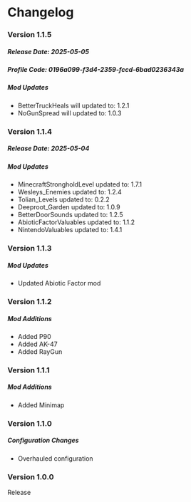 # Changelog

### Version 1.1.5
##### Release Date: 2025-05-05
##### Profile Code: 0196a099-f3d4-2359-fccd-6bad0236343a
##### Mod Updates
- BetterTruckHeals will updated to: 1.2.1
- NoGunSpread will updated to: 1.0.3

### Version 1.1.4
##### Release Date: 2025-05-04
##### Mod Updates
- MinecraftStrongholdLevel updated to: 1.7.1
- Wesleys_Enemies updated to: 1.2.4
- Tolian_Levels updated to: 0.2.2
- Deeproot_Garden updated to: 1.0.9
- BetterDoorSounds updated to: 1.2.5
- AbioticFactorValuables updated to: 1.1.2
- NintendoValuables updated to: 1.4.1

### Version 1.1.3
##### Mod Updates
- Updated Abiotic Factor mod

### Version 1.1.2
##### Mod Additions
- Added P90
- Added AK-47
- Added RayGun

### Version 1.1.1
##### Mod Additions
- Added Minimap

### Version 1.1.0
##### Configuration Changes
- Overhauled configuration

### Version 1.0.0
Release